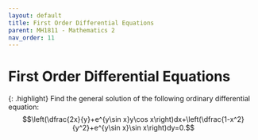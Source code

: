 ```yaml
---
layout: default
title: First Order Differential Equations
parent: MH1811 - Mathematics 2
nav_order: 11
---
```


# First Order Differential Equations

{: .highlight}
Find the general solution of the following ordinary differential equation:
$$\left(\dfrac{2x}{y}+e^{y\sin x}y\cos x\right)dx+\left(\dfrac{1-x^2}{y^2}+e^{y\sin x}\sin x\right)dy=0.$$